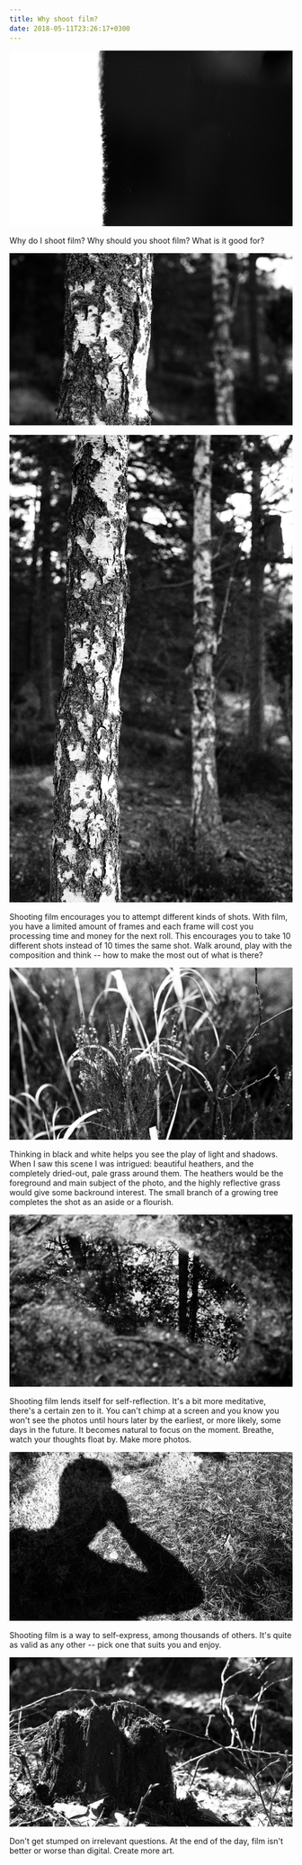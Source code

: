```yaml
---
title: Why shoot film?
date: 2018-05-11T23:26:17+0300
---
```


![The beginning of a roll](/images/2018/2018-05-retriitti-delta400/2018-05-delta400-039.jpg)

Why do I shoot film? Why should you shoot film? What is it good for?

<!--more-->

![Two birches I](/images/2018/2018-05-retriitti-delta400/2018-05-delta400-026.jpg)

![Two birches II](/images/2018/2018-05-retriitti-delta400/2018-05-delta400-027.jpg)

Shooting film encourages you to attempt different kinds of shots. With film, you have a limited amount of frames and each frame will cost you processing time and money for the next roll. This encourages you to take 10 different shots instead of 10 times the same shot. Walk around, play with the composition and think -- how to make the most out of what is there?

![Heather](/images/2018/2018-05-retriitti-delta400/2018-05-delta400-028.jpg)

Thinking in black and white helps you see the play of light and shadows. When I saw this scene I was intrigued: beautiful heathers, and the completely dried-out, pale grass around them. The heathers would be the foreground and main subject of the photo, and the highly reflective grass would give some backround interest. The small branch of a growing tree completes the shot as an aside or a flourish.

![Reflection](/images/2018/2018-05-retriitti-delta400/2018-05-delta400-029.jpg)

Shooting film lends itself for self-reflection. It's a bit more meditative, there's a certain zen to it. You can't chimp at a screen and you know you won't see the photos until hours later by the earliest, or more likely, some days in the future. It becomes natural to focus on the moment. Breathe, watch your thoughts float by. Make more photos.

![Pine needles](/images/2018/2018-05-retriitti-delta400/2018-05-delta400-060.jpg)

Shooting film is a way to self-express, among thousands of others. It's quite as valid as any other -- pick one that suits you and enjoy.

![A tree stump](/images/2018/2018-05-retriitti-delta400/2018-05-delta400-061.jpg)

Don't get stumped on irrelevant questions. At the end of the day, film isn't better or worse than digital. Create more art.
